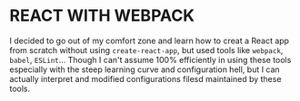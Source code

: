# REACT WITH WEBPACK
I decided to go out of my comfort zone and learn how to creat a React app from scratch without using `create-react-app`, but used tools like `webpack`, `babel`, `ESLint`... Though I can't assume 100% efficiently in using these tools especially with the steep learning curve and configuration hell, but I can actually interpret and modified configurations filesd maintained by these tools.
